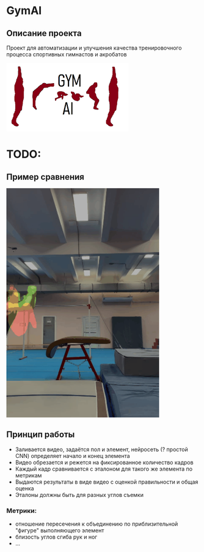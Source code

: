 # GymAI

## Описание проекта

Проект для автоматизации и улучшения качества тренировочного процесса спортивных гимнастов и акробатов

![Логотип](https://github.com/iiifd2u/GymAI/blob/main/logo/logo.png)

# TODO:

## Пример сравнения

<img src="https://github.com/iiifd2u/GymAI/blob/main/output_videos/gifs/example.gif" width="400">

## Принцип работы

- Заливается видео, задаётся пол и элемент, нейросеть (? простой CNN) определяет начало и конец элемента
- Видео обрезается и режется на фиксированное количество кадров
- Каждый кадр сравнивается с эталоном для такого же элемента по метрикам
- Выдаются результаты в виде видео с оценкой правильности и общая оценка
- Эталоны должны быть для разных углов съемки
  

### Метрики:

- отношение пересечения к объединению по приблизительной "фигуре" выполняющего элемент
- близость углов сгиба рук и ног
- ...
